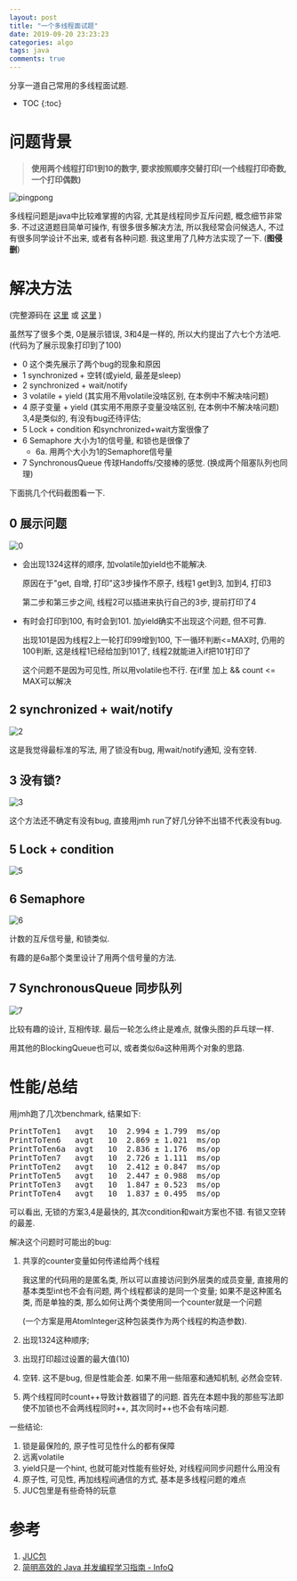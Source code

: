 ```yaml
---
layout: post
title: "一个多线程面试题"
date: 2019-09-20 23:23:23
categories: algo 
tags: java
comments: true
---
```


分享一道自己常用的多线程面试题.

* TOC
{:toc}

# 问题背景

> **使用两个线程打印1到10的数字, 要求按照顺序交替打印(一个线程打印奇数, 一个打印偶数)**

![pingpong](/resources/threadprint10/pingpong.gif)

多线程问题是java中比较难掌握的内容, 尤其是线程同步互斥问题, 概念细节非常多. 
不过这道题目简单可操作, 有很多很多解决方法, 所以我经常会问候选人, 不过有很多同学设计不出来, 或者有各种问题. 我这里用了几种方法实现了一下. (**图侵删**)

# 解决方法


(完整源码在 [这里](/resources/threadprint10/thread1To10.tgz) 或 [这里](https://gitee.com/tianzhipeng/CodeAccumulate/tree/master/src/main/java/cn/pugle/mianshi/thread1To10) )

虽然写了很多个类, 0是展示错误, 3和4是一样的, 所以大约提出了六七个方法吧. (代码为了展示现象打印到了100)

- 0 这个类先展示了两个bug的现象和原因
- 1  synchronized + 空转(或yield, 最差是sleep)
- 2 synchronized + wait/notify
- 3 volatile + yield (其实用不用volatile没啥区别, 在本例中不解决啥问题)
- 4 原子变量 + yield (其实用不用原子变量没啥区别, 在本例中不解决啥问题) 3,4是类似的, 有没有bug还待评估;
- 5 Lock + condition 和synchronized+wait方案很像了
- 6 Semaphore 大小为1的信号量, 和锁也是很像了
    - 6a. 用两个大小为1的Semaphore信号量
- 7 SynchronousQueue 传球Handoffs/交接棒的感觉. (换成两个阻塞队列也同理)

下面挑几个代码截图看一下.
## 0 展示问题
![0](/resources/threadprint10/0.png)

- 会出现1324这样的顺序, 加volatile加yield也不能解决.

  原因在于"get, 自增, 打印"这3步操作不原子, 线程1 get到3, 加到4, 打印3

  第二步和第三步之间, 线程2可以插进来执行自己的3步, 提前打印了4

- 有时会打印到100, 有时会到101. 加yield确实不出现这个问题, 但不可靠.

  出现101是因为线程2上一轮打印99增到100, 下一循环判断<=MAX时, 仍用的100判断, 这是线程1已经给加到101了, 线程2就能进入if把101打印了

  这个问题不是因为可见性, 所以用volatile也不行. 在if里 加上 && count <= MAX可以解决

## 2 synchronized + wait/notify
![2](/resources/threadprint10/2.png)

这是我觉得最标准的写法, 用了锁没有bug, 用wait/notify通知, 没有空转.
## 3 没有锁?
![3](/resources/threadprint10/3.png)

这个方法还不确定有没有bug, 直接用jmh run了好几分钟不出错不代表没有bug.
## 5 Lock + condition
![5](/resources/threadprint10/5.png)
## 6 Semaphore
![6](/resources/threadprint10/6.png)

计数的互斥信号量, 和锁类似.

有趣的是6a那个类里设计了用两个信号量的方法.
## 7 SynchronousQueue 同步队列
![7](/resources/threadprint10/7.png)

比较有趣的设计, 互相传球. 最后一轮怎么终止是难点, 就像头图的乒乓球一样.

用其他的BlockingQueue也可以, 或者类似6a这种用两个对象的思路.

# 性能/总结

用jmh跑了几次benchmark, 结果如下:

<pre>
PrintToTen1   avgt   10  2.994 ± 1.799  ms/op
PrintToTen6   avgt   10  2.869 ± 1.021  ms/op
PrintToTen6a  avgt   10  2.836 ± 1.176  ms/op
PrintToTen7   avgt   10  2.726 ± 1.111  ms/op
PrintToTen2   avgt   10  2.412 ± 0.847  ms/op
PrintToTen5   avgt   10  2.447 ± 0.988  ms/op
PrintToTen3   avgt   10  1.847 ± 0.523  ms/op
PrintToTen4   avgt   10  1.837 ± 0.495  ms/op
</pre>

可以看出, 无锁的方案3,4是最快的, 其次condition和wait方案也不错. 有锁又空转的最差.

解决这个问题时可能出的bug:
1. 共享的counter变量如何传递给两个线程

    我这里的代码用的是匿名类, 所以可以直接访问到外层类的成员变量, 直接用的基本类型int也不会有问题, 两个线程都读的是同一个变量; 如果不是这种匿名类, 而是单独的类, 那么如何让两个类使用同一个counter就是一个问题
    
    (一个方案是用AtomInteger这种包装类作为两个线程的构造参数).
2. 出现1324这种顺序;
3. 出现打印超过设置的最大值(10)
4. 空转. 这不是bug, 但是性能会差. 如果不用一些阻塞和通知机制, 必然会空转.
5. 两个线程同时count++导致计数器错了的问题. 首先在本题中我的那些写法即使不加锁也不会两线程同时++, 其次同时++也不会有啥问题.


一些结论:
1. 锁是最保险的, 原子性可见性什么的都有保障
2. 远离volatile
3. yield只是一个hint, 也就可能对性能有些好处, 对线程间同步问题什么用没有
4. 原子性, 可见性, 再加线程间通信的方式, 基本是多线程问题的难点
5. JUC包里是有些奇特的玩意


# 参考
1. [JUC包](https://docs.oracle.com/javase/8/docs/api/java/util/concurrent/package-summary.html)
2. [简明高效的 Java 并发编程学习指南 - InfoQ](https://www.infoq.cn/article/1ggzj_oFl8wuJFwVG9et)